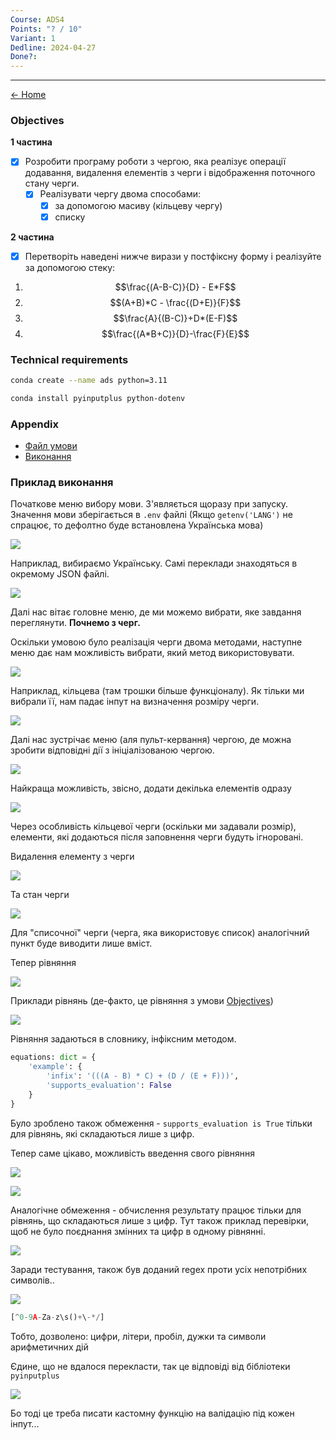 ```yaml
---
Course: ADS4
Points: "? / 10"
Variant: 1
Dedline: 2024-04-27
Done?:
---
```

---

[<- Home](../)

### Objectives

**1 частина**
- [x] Розробити програму роботи з чергою, яка реалізує операції додавання, видалення елементів з черги і відображення поточного стану черги. 
	- [x] Реалізувати чергу двома способами: 
		- [x] за допомогою масиву (кільцеву чергу) 
		- [x] списку 

**2 частина**
- [x] Перетворіть наведені нижче вирази у постфіксну форму і реалізуйте за допомогою стеку: 

1. $$\frac{(A-B-C)}{D} - E*F$$
2. $$(A+B)*C - \frac{(D+E)}{F}$$
3. $$\frac{A}{(B-C)}+D*(E-F)$$
4. $$\frac{(A*B+C)}{D}-\frac{F}{E}$$

### Technical requirements

```zsh
conda create --name ads python=3.11
```

```zsh
conda install pyinputplus python-dotenv
```

### Appendix

- [Файл умови](doc/ads_lab04.pdf)
- [Виконання](src/main.py)


### Приклад виконання

Початкове меню вибору мови. З'являється щоразу при запуску. Значення мови зберігається в `.env` файлі (Якщо `getenv('LANG')` не спрацює, то дефолтно буде встановлена Українська мова)

![](assets/Pasted%20image%2020240521172523.png)

Наприклад, вибираємо Українську. Самі переклади знаходяться в окремому JSON файлі.

![](assets/Pasted%20image%2020240521172706.png)

Далі нас вітає головне меню, де ми можемо вибрати, яке завдання переглянути. **Почнемо з черг.**

Оскільки умовою було реалізація черги двома методами, наступне меню дає нам можливість вибрати, який метод використовувати. 

![](assets/Pasted%20image%2020240521172945.png)


Наприклад, кільцева (там трошки більше функціоналу). Як тільки ми вибрали її, нам падає інпут на визначення розміру черги.

![](assets/Pasted%20image%2020240521173233.png)


Далі нас зустрічає меню (аля пульт-кервання) чергою, де можна зробити відповідні дії з ініціалізованою чергою. 

![](assets/Pasted%20image%2020240521173314.png)

Найкраща можливість, звісно, додати декілька елементів одразу

![](assets/Pasted%20image%2020240521173817.png)

Через особливість кільцевої черги (оскільки ми задавали розмір), елементи, які додаються після заповнення черги будуть ігноровані. 

Видалення елементу з черги

![](assets/Pasted%20image%2020240521203331.png)

Та стан черги

![](assets/Pasted%20image%2020240521203351.png)

Для "списочної" черги (черга, яка використовує список) аналогічний пункт буде виводити лише вміст. 


Тепер рівняння

![](assets/Pasted%20image%2020240521203524.png)

Приклади рівнянь (де-факто, це рівняння з умови [Objectives](Objectives (частина 2)))

![](assets/Pasted%20image%2020240521203807.png)

Рівняння задаються в словнику, інфіксним методом.

```python
equations: dict = {
	'example': {
		'infix': '(((A - B) * C) + (D / (E + F)))',
		'supports_evaluation': False
	}
}
```

Було зроблено також обмеження - `supports_evaluation is True` тільки для рівнянь, які складаються лише з цифр. 

Тепер саме цікаво, можливість введення свого рівняння

![](assets/Pasted%20image%2020240521204317.png)

![](assets/Pasted%20image%2020240521204338.png)

Аналогічне обмеження - обчислення результату працює тільки для рівнянь, що складаються лише з цифр. Тут також приклад перевірки, щоб не було поєднання змінних та цифр в одному рівнянні.

![](assets/Pasted%20image%2020240521204437.png)

Заради тестування, також був доданий regex проти усіх непотрібних символів.. 

![](assets/Pasted%20image%2020240521204541.png)

```python
[^0-9A-Za-z\s()+\-*/]
```

Тобто, дозволено: цифри, літери, пробіл, дужки та символи арифметичних дій

Єдине, що не вдалося перекласти, так це відповіді від бібліотеки `pyinputplus`

![](assets/Pasted%20image%2020240521204745.png)

Бо тоді це треба писати кастомну функцію на валідацію під кожен інпут... 

